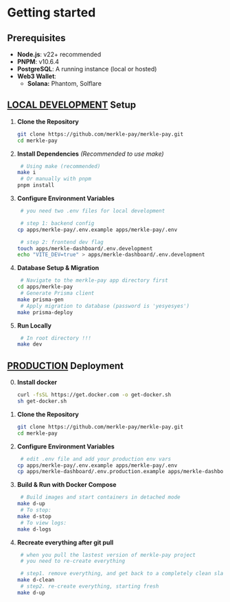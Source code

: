 # Getting started

## Prerequisites

- **Node.js**: v22+ recommended
- **PNPM**: v10.6.4
- **PostgreSQL**: A running instance (local or hosted)
- **Web3 Wallet**:
  - **Solana:** Phantom, Solflare

## <u>LOCAL DEVELOPMENT</u> Setup

1.  **Clone the Repository**

    ```bash
    git clone https://github.com/merkle-pay/merkle-pay.git
    cd merkle-pay
    ```

2.  **Install Dependencies**
    _(Recommended to use make)_

    ```bash
     # Using make (recommended)
    make i
     # Or manually with pnpm
    pnpm install
    ```

3.  **Configure Environment Variables**

    ```bash
     # you need two .env files for local development

     # step 1: backend config
    cp apps/merkle-pay/.env.example apps/merkle-pay/.env

     # step 2: frontend dev flag
    touch apps/merkle-dashboard/.env.development
    echo "VITE_DEV=true" > apps/merkle-dashboard/.env.development
    ```

4.  **Database Setup & Migration**

    ```bash
     # Navigate to the merkle-pay app directory first
    cd apps/merkle-pay
     # Generate Prisma client
    make prisma-gen
     # Apply migration to database (password is 'yesyesyes')
    make prisma-deploy
    ```

5.  **Run Locally**
    ```bash
     # In root directory !!!
    make dev
    ```

## <u>PRODUCTION</u> Deployment

0.  **Install docker**

    ```bash
    curl -fsSL https://get.docker.com -o get-docker.sh
    sh get-docker.sh
    ```

1.  **Clone the Repository**

    ```bash
    git clone https://github.com/merkle-pay/merkle-pay.git
    cd merkle-pay
    ```

2.  **Configure Environment Variables**

    ```bash
     # edit .env file and add your production env vars
    cp apps/merkle-pay/.env.example apps/merkle-pay/.env
    cp apps/merkle-dashboard/.env.production.example apps/merkle-dashboard/.env.production
    ```

3.  **Build & Run with Docker Compose**
    ```bash
     # Build images and start containers in detached mode
    make d-up
     # To stop:
    make d-stop
     # To view logs:
    make d-logs
    ```
4.  **Recreate everything after git pull**

    ```bash
     # when you pull the lastest version of merkle-pay project
     # you need to re-create everything

     # step1. remove everything, and get back to a completely clean slate
    make d-clean
     # step2. re-create everything, starting fresh
    make d-up
    ```
